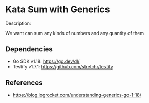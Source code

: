 
# Kata Sum with Generics
Description: 

We want can sum any kinds of numbers and any quantity of them

## Dependencies
* Go SDK v1.18: https://go.dev/dl/
* Testify v1.7.1: https://github.com/stretchr/testify

## References
* https://blog.logrocket.com/understanding-generics-go-1-18/
